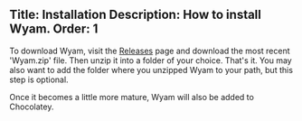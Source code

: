 Title: Installation
Description: How to install Wyam.
Order: 1
---
To download Wyam, visit the [Releases](https://github.com/Wyamio/Wyam/releases) page and download the most recent 'Wyam.zip' file. Then unzip it into a folder of your choice. That's it. You may also want to add the folder where you unzipped Wyam to your path, but this step is optional. 

Once it becomes a little more mature, Wyam will also be added to Chocolatey.